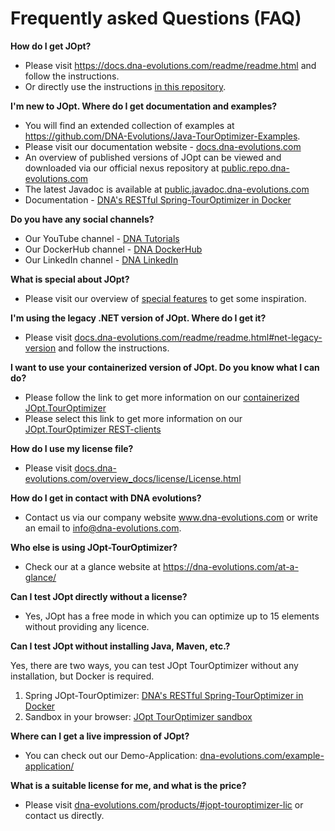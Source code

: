 # Frequently asked Questions (FAQ)


**How do I get JOpt?**
- Please visit <a href="https://docs.dna-evolutions.com/readme/readme.html" target="_blank">https://docs.dna-evolutions.com/readme/readme.html</a> and follow the instructions.
- Or directly use the instructions <a href="https://github.com/DNA-Evolutions/Java-TourOptimizer-Examples#getting-started-with-the-examples" target="_blank">in this repository</a>.


**I'm new to JOpt. Where do I get documentation and examples?**
- You will find an extended collection of examples at <a href="https://github.com/DNA-Evolutions/Java-TourOptimizer-Examples" target="_blank">https://github.com/DNA-Evolutions/Java-TourOptimizer-Examples</a>.
- Please visit our documentation website - <a href="https://docs.dna-evolutions.com" target="_blank">docs.dna-evolutions.com</a>
- An overview of published versions of JOpt can be viewed and downloaded via our official nexus repository 	at <a href="https://public.repo.dna-evolutions.com" target="_blank">public.repo.dna-evolutions.com</a>
-  The latest Javadoc is available at <a href="https://public.javadoc.dna-evolutions.com" target="_blank">public.javadoc.dna-evolutions.com</a>
- Documentation - <a href="https://docs.dna-evolutions.com/rest/touroptimizer/rest_touroptimizer.html" target="_blank">DNA's RESTful Spring-TourOptimizer in Docker </a>


**Do you have any social channels?**
- Our YouTube channel - <a href="https://www.youtube.com/channel/UCzfZjJLp5Rrk7U2UKsOf8Fw" target="_blank">DNA Tutorials</a>
- Our DockerHub channel - <a href="https://hub.docker.com/u/dnaevolutions" target="_blank">DNA DockerHub</a>
- Our LinkedIn channel - <a href="https://www.linkedin.com/company/dna-evolutions/" target="_blank">DNA LinkedIn</a>


**What is special about JOpt?**
- Please visit our overview of <a href="https://docs.dna-evolutions.com/overview_docs/special_features/Special_Features.html" target="_blank">special features</a> to get some inspiration.


**I'm using the legacy .NET version of JOpt. Where do I get it?**
- Please visit <a href="https://docs.dna-evolutions.com/readme/readme.html#net-legacy-version" target="_blank">docs.dna-evolutions.com/readme/readme.html#net-legacy-version</a> and follow the instructions.


**I want to use your containerized version of JOpt. Do you know what I can do?**
- Please follow the link to get more information on our <a href="https://docs.dna-evolutions.com/rest/touroptimizer/rest_touroptimizer.html" target="_blank">containerized JOpt.TourOptimizer</a>
- Please select this link to get more information on our <a href="https://docs.dna-evolutions.com/rest/client/rest_client_touroptimizer.html" target="_blank">JOpt.TourOptimizer REST-clients</a>


**How do I use my license file?**
- Please visit <a href="https://docs.dna-evolutions.com/overview_docs/license/License.html" target="_blank">docs.dna-evolutions.com/overview_docs/license/License.html</a> 


**How do I get in contact with DNA evolutions?**
- Contact us via our company website <a href="https://www.dna-evolutions.com" target="_blank">www.dna-evolutions.com</a>  or write an email to <a href="mailto:info@dna-evolutions.com">info@dna-evolutions.com</a>.


**Who else is using JOpt-TourOptimizer?**
- Check our at a glance website at <a href="https://dna-evolutions.com/at-a-glance/" target="_blank">https://dna-evolutions.com/at-a-glance/</a>


**Can I test JOpt directly without a license?**
- Yes, JOpt has a free mode in which you can optimize up to 15 elements without providing any licence.


**Can I test JOpt without installing Java, Maven, etc.?**

Yes, there are two ways, you can test JOpt TourOptimizer without any installation, but Docker is required.

1. Spring JOpt-TourOptimizer: <a href="https://docs.dna-evolutions.com/rest/touroptimizer/rest_touroptimizer.html" target="_blank">DNA's RESTful Spring-TourOptimizer in Docker </a>
2. Sandbox in your browser: <a href="https://docs.dna-evolutions.com/overview_docs/sandbox/Java_sandbox.html" target="_blank">JOpt TourOptimizer sandbox</a>


**Where can I get a live impression of JOpt?**

- You can check out our Demo-Application: <a href="https://dna-evolutions.com/example-application/" target="_blank">dna-evolutions.com/example-application/</a>

**What is a suitable license for me, and what is the price?**
- Please visit <a href="https://dna-evolutions.com/products/#jopt-touroptimizer-lic" target="_blank">dna-evolutions.com/products/#jopt-touroptimizer-lic</a> or contact us directly.

